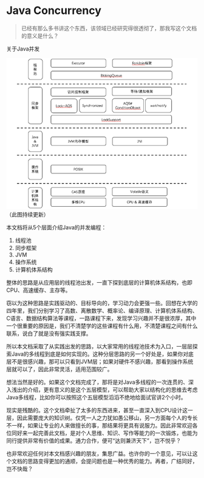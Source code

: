 # Java Concurrency

> 已经有那么多书讲这个东西，该领域已经研究得很透彻了，那我写这个文档的意义是什么？

关于Java并发

![](/assets/framework.png)
（此图持续更新）

本文档将从5个层面介绍Java的并发编程：

1. 线程池
2. 同步框架
3. JVM
4. 操作系统
5. 计算机体系结构

整体的思路是从应用层的线程池出发，一直下探到底层的计算机体系结构，也即CPU、高速缓存、主存等。

窃以为这种思路是实践驱动的、目标导向的，学习动力会更强一些。回想在大学的四年里，我们分别学习了高数、离散数学、概率论、编译原理、计算机体系结构、C语言、数据结构算法等课程，一路课程下来，发现学习兴趣并不是很浓厚，其中一个很重要的原因是，我们不清楚学的这些课程有什么用，不清楚课程之间有什么联系，说白了就是没有强实践支撑。

所以本文档采取了从实践出发的思路，以大家常用的线程池技术为入口，一层层探索Java的多线程到底是如何实现的。这种分层思路的另一个好处是，如果你对底层不是很感兴趣，那可以只看到JVM层；如果对硬件不感兴趣，那看到操作系统层就可以了，因此非常灵活，适用范围较广。

想法当然是好的。如果这个文档完成了，那将是对Java多线程的一次连贯的、深入浅出的介绍，更有意义的是这个五层模型，可以帮助大家以结构化的思维去考虑Java多线程，比如你可以按照这个五层模型滔滔不绝地给面试官讲2个小时。

现实是残酷的。这个文档牵扯了太多的东西进来，甚至一直深入到CPU设计这一层，因此需要庞大的知识树。仅凭一人之力犹如愚公移山，另一方面每个人的专长不一样，如果让专业的人来做擅长的事，那结果将更具有说服力。因此非常欢迎各位同好来一起完善此文档，是对个人思维、知识、写作等能力的一次锻炼，也能为同行提供非常有价值的成果。通力合作，便可“达则兼济天下”，岂不悦乎？

也非常欢迎任何对本文档感兴趣的朋友，集思广益。也许你的一个意见，可以让这个文档的思路变得更加的通顺，会提问题也是一种优秀的能力。再者，广结同好，岂不快哉？

